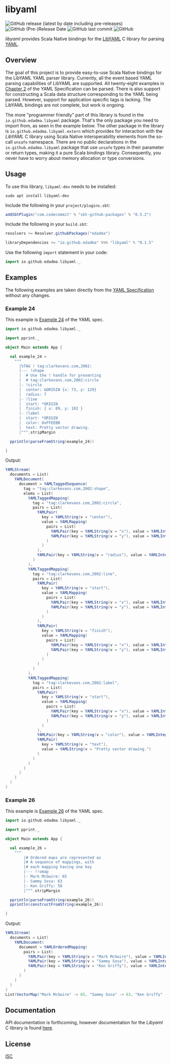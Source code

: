 libyaml
=======

![GitHub release (latest by date including pre-releases)](https://img.shields.io/github/v/release/edadma/libyaml?include_prereleases) ![GitHub (Pre-)Release Date](https://img.shields.io/github/release-date-pre/edadma/libyaml) ![GitHub last commit](https://img.shields.io/github/last-commit/edadma/libyaml) ![GitHub](https://img.shields.io/github/license/edadma/libyaml)

*libyaml* provides Scala Native bindings for the [LibYAML](https://pyyaml.org/wiki/LibYAML) C library for parsing [YAML](https://yaml.org/).

Overview
--------

The goal of this project is to provide easy-to-use Scala Native bindings for the LibYAML YAML parser library.  Currently, all the event based YAML parsing capabilities of LibYAML are supported.  All twenty-eight examples in [Chapter 2](https://yaml.org/spec/1.2.1/#Preview) of the YAML Specification can be parsed.  There is also support for constructing a Scala data structure corresponding to the YAML being parsed.  However, support for application specific tags is lacking. The LibYAML bindings are not complete, but work is ongoing.

The more "programmer friendly" part of this library is found in the `io.github.edadma.libyaml` package. That's the only
package you need to import from, as seen in the example below. The other package in the library
is `io.github.edadma.libyaml.extern` which provides for interaction with the *LibYAML* C library using Scala Native
interoperability elements from the so-call `unsafe` namespace. There are no public declarations in
the `io.github.edadma.libyaml` package that use `unsafe` types in their parameter or return types, making it a pure
Scala bindings library. Consequently, you never have to worry about memory allocation or type conversions.

Usage
-----

To use this library, `libyaml-dev` needs to be installed:

```shell
sudo apt install libyaml-dev
```

Include the following in your `project/plugins.sbt`:

```sbt
addSbtPlugin("com.codecommit" % "sbt-github-packages" % "0.5.2")

```

Include the following in your `build.sbt`:

```sbt
resolvers += Resolver.githubPackages("edadma")

libraryDependencies += "io.github.edadma" %%% "libyaml" % "0.1.5"

```

Use the following `import` statement in your code:

```scala
import io.github.edadma.libyaml._

```

Examples
--------

The following examples are taken directly from the [YAML Specification](https://yaml.org/spec/1.2.1/) without any changes.

### Example 24

This example is [Example 24](https://yaml.org/spec/1.2.1/#id2761292) of the YAML spec.

```scala
import io.github.edadma.libyaml._

import pprint._

object Main extends App {

  val example_24 =
    """
      |%TAG ! tag:clarkevans.com,2002:
      |--- !shape
      |  # Use the ! handle for presenting
      |  # tag:clarkevans.com,2002:circle
      |- !circle
      |  center: &ORIGIN {x: 73, y: 129}
      |  radius: 7
      |- !line
      |  start: *ORIGIN
      |  finish: { x: 89, y: 102 }
      |- !label
      |  start: *ORIGIN
      |  color: 0xFFEEBB
      |  text: Pretty vector drawing.
      |""".stripMargin

  pprintln(parseFromString(example_24))

}
```

Output:

```scala
YAMLStream(
  documents = List(
    YAMLDocument(
      document = YAMLTaggedSequence(
        tag = "tag:clarkevans.com,2002:shape",
        elems = List(
          YAMLTaggedMapping(
            tag = "tag:clarkevans.com,2002:circle",
            pairs = List(
              YAMLPair(
                key = YAMLString(v = "center"),
                value = YAMLMapping(
                  pairs = List(
                    YAMLPair(key = YAMLString(v = "x"), value = YAMLInteger(v = 73)),
                    YAMLPair(key = YAMLString(v = "y"), value = YAMLInteger(v = 129))
                  )
                )
              ),
              YAMLPair(key = YAMLString(v = "radius"), value = YAMLInteger(v = 7))
            )
          ),
          YAMLTaggedMapping(
            tag = "tag:clarkevans.com,2002:line",
            pairs = List(
              YAMLPair(
                key = YAMLString(v = "start"),
                value = YAMLMapping(
                  pairs = List(
                    YAMLPair(key = YAMLString(v = "x"), value = YAMLInteger(v = 73)),
                    YAMLPair(key = YAMLString(v = "y"), value = YAMLInteger(v = 129))
                  )
                )
              ),
              YAMLPair(
                key = YAMLString(v = "finish"),
                value = YAMLMapping(
                  pairs = List(
                    YAMLPair(key = YAMLString(v = "x"), value = YAMLInteger(v = 89)),
                    YAMLPair(key = YAMLString(v = "y"), value = YAMLInteger(v = 102))
                  )
                )
              )
            )
          ),
          YAMLTaggedMapping(
            tag = "tag:clarkevans.com,2002:label",
            pairs = List(
              YAMLPair(
                key = YAMLString(v = "start"),
                value = YAMLMapping(
                  pairs = List(
                    YAMLPair(key = YAMLString(v = "x"), value = YAMLInteger(v = 73)),
                    YAMLPair(key = YAMLString(v = "y"), value = YAMLInteger(v = 129))
                  )
                )
              ),
              YAMLPair(key = YAMLString(v = "color"), value = YAMLInteger(v = 16772795)),
              YAMLPair(
                key = YAMLString(v = "text"),
                value = YAMLString(v = "Pretty vector drawing.")
              )
            )
          )
        )
      )
    )
  )
)
```

### Example 26

This example is [Example 26](https://yaml.org/spec/1.2.1/#id2761292) of the YAML spec.

```scala
import io.github.edadma.libyaml._

import pprint._

object Main extends App {

  val example_26 =
    """
        |# Ordered maps are represented as
        |# A sequence of mappings, with
        |# each mapping having one key
        |--- !!omap
        |- Mark McGwire: 65
        |- Sammy Sosa: 63
        |- Ken Griffy: 58
        |""".stripMargin

  pprintln(parseFromString(example_26))
  pprintln(constructFromString(example_26))

}

```

Output:

```scala
YAMLStream(
  documents = List(
    YAMLDocument(
      document = YAMLOrderedMapping(
        pairs = List(
          YAMLPair(key = YAMLString(v = "Mark McGwire"), value = YAMLInteger(v = 65)),
          YAMLPair(key = YAMLString(v = "Sammy Sosa"), value = YAMLInteger(v = 63)),
          YAMLPair(key = YAMLString(v = "Ken Griffy"), value = YAMLInteger(v = 58))
        )
      )
    )
  )
)
List(VectorMap("Mark McGwire" -> 65, "Sammy Sosa" -> 63, "Ken Griffy" -> 58))
```

Documentation
-------------

API documentation is forthcoming, however documentation for the *Libyaml* C library is
found [here](https://pyyaml.org/wiki/PyYAMLDocumentation).

License
-------

[ISC](https://github.com/edadma/libyaml/blob/main/LICENSE)
